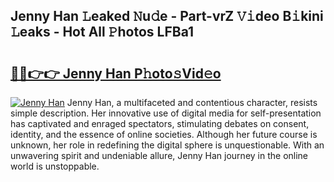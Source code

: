 ## Jenny Han 𝙻eaked 𝙽u𝚍e - Part-vrZ 𝚅𝚒deo B𝚒kini 𝙻eaks - Hot All 𝙿hotos LFBa1

# <h2><a href="http://ld0n6h.urlbe.top/?page=Jenny+Han">🔗🔗👉👉 Jenny Han P𝚑oto𝚜Vid𝚎o</a></h2>

[![Jenny Han](https://i.imgur.com/eBuTRDB.gif)](http://ld0n6h.urlbe.top/?page=Jenny+Han)
Jenny Han, a multifaceted and contentious character, resists simple description. Her innovative use of digital media for self-presentation has captivated and enraged spectators, stimulating debates on consent, identity, and the essence of online societies. Although her future course is unknown, her role in redefining the digital sphere is unquestionable. With an unwavering spirit and undeniable allure, Jenny Han journey in the online world is unstoppable.
